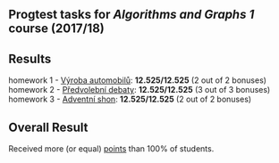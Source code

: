 ## Progtest tasks for _Algorithms and Graphs 1_ course (2017/18)

## Results
homework 1 - [Výroba automobilů](/AG1/DU_1): __12.525/12.525__ (2 out of 2 bonuses)<br/>
homework 2 - [Předvolební debaty](/AG1/DU_2): __12.525/12.525__ (3 out of 3 bonuses)<br/>
homework 3 - [Adventní shon](/AG1/DU_3): __12.525/12.525__ (2 out of 2 bonuses)

## Overall Result
Received more (or equal) [points](/AG1/results.pdf) than 100% of students.
